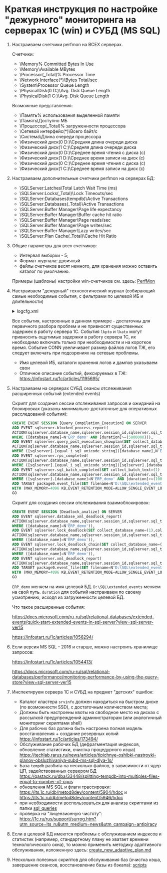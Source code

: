 # Краткая инструкция по настройке "дежурного" мониторинга на серверах 1С (win) и СУБД (MS SQL)

1. Настраиваем счетчики perfmon на ВСЕХ серверах.

    Счетчики:
    - \Memory\% Committed Bytes In Use
    - \Memory\Available MBytes
    - \Processor(_Total)\% Processor Time
    - \Network Interface(*)\Bytes Total/sec
    - \System\Processor Queue Length
    - \PhysicalDisk(0 D:)\Avg. Disk Queue Length
    - \PhysicalDisk(1 C:)\Avg. Disk Queue Length

    Возможные представления:
    - \Память\% использования выделенной памяти
    - \Память\Доступно МБ
    - \Процессор(_Total)\% загруженности процессора
    - \Сетевой интерфейс(*)\Всего байт/с
    - \Система\Длина очереди процессора
    - \Физический диск(0 D:)\Средняя длина очереди диска
    - \Физический диск(1 C:)\Средняя длина очереди диска
    - \Физический диск(0 D:)\Среднее время чтения с диска (с)
    - \Физический диск(1 D:)\Среднее время записи на диск (с)
    - \Физический диск(0 C:)\Среднее время чтения с диска (с)
    - \Физический диск(1 C:)\Среднее время записи на диск (с)

2. Настраиваем дополнительные счетчики perfmon на серверах БД:

    - \SQLServer:Latches\Total Latch Wait Time (ms)
    - \SQLServer:Locks(_Total)\Lock Timeouts/sec
    - \SQLServer:Databases(tempdb)\Active Transactions
    - \SQLServer:Databases(_Total)\Active Transactions
    - \SQLServer:Buffer Manager\Page life expectancy
    - \SQLServer:Buffer Manager\Buffer cache hit ratio
    - \SQLServer:Buffer Manager\Page reads/sec
    - \SQLServer:Buffer Manager\Page writes/sec
    - \SQLServer:Buffer Manager\Lazy writes/sec
    - \SQLServer:Plan Cache(_Total)\Cache Hit Ratio

3. Общие параметры для всех счетчиков:
    - Интервал выборки - 5;
    - Формат журнала: двоичный
    - файлы счетчиков весят немного, для хранения можно оставить каталог по умолчанию.

    Примеры (шаблоны) настройки win-счетчиков см. здесь: [PerfMon](/other/PerfMon)

4. Настраиваем "дежурный" технологический журнал (собирающий самые необходимые события, с фильтрами по целевой ИБ и длительности)

    <details>
        <summary>logcfg.xml</summary>

            <?xml version="1.0"?>
            <config xmlns="http://v8.1c.ru/v8/tech-log">
                <log history="72" location="D:\1С_logs">
                    <property name="all"/>
                    <event>
                        <eq property="name" value="ADMIN"/>
                        <like property="p:processName" value="ERP_demo"/>
                    </event>
                    <event>
                        <eq property="name" value="PROC"/>
                        <like property="p:processName" value="ERP_demo"/>
                    </event>
                    <event>
                        <eq property="name" value="LEAKS"/>
                        <like property="p:processName" value="ERP_demo"/>
                    </event>
                    <!-- <event>
                        <eq property="name" value="CONN"/>
                    </event> -->
                    <event>
                        <eq property="name" value="MEM"/>
                        <like property="p:processName" value="ERP_demo"/>
                    </event>
                    <event>
                        <eq property="name" value="ATTN"/>
                        <like property="p:processName" value="ERP_demo"/>
                    </event>
                    <event>
                        <eq property="name" value="QERR"/>
                        <like property="p:processName" value="ERP_demo"/>
                    </event>
                    <event>
                        <eq property="Name" value="TDEADLOCK"/>
                        <like property="p:processName" value="ERP_demo"/>
                    </event>
                    <event>
                        <eq property="name" value="TTIMEOUT"/>
                        <gt property="duration" value="100000"/>
                        <like property="p:processName" value="ERP_demo"/>
                    </event>
                    <event>
                        <eq property="name" value="SDBL"/>
                        <gt property="duration" value="100000"/>
                        <like property="p:processName" value="ERP_demo"/>
                    </event>
                    <event>
                        <eq property="name" value="SDBL"/>
                        <eq property="func" value="setrollbackonly"/>
                        <like property="p:processName" value="ERP_demo"/>
                    </event>
                    <event>
                        <eq property="name" value="DBMSSQL"/>
                        <gt property="duration" value="100000"/>
                        <like property="p:processName" value="ERP_demo"/>
                    </event>
                    <event>
                        <eq property="name" value="CALL"/>
                        <gt property="memorypeak" value="100000000"/>
                        <like property="p:processName" value="ERP_demo"/>
                    </event>
                    <event>
                        <eq property="name" value="TLOCK"/>
                        <gt property="duration" value="100000"/>
                        <like property="p:processName" value="ERP_demo"/>
                    </event>
                    <event>
                        <eq property="Name" value="EXCP"/>
                        <like property="p:processName" value="ERP_demo"/>
                    </event>
                    <event>
                        <eq property="Name" value="EXCPCNTX"/>
                        <like property="p:processName" value="ERP_demo"/>
                    </event>
                    <!-- <event>
                        <gt property="lkpto" value="0"/>
                        <like property="p:processName" value="ERP_demo"/>
                    </event>
                    <event>
                        <gt property="lkato" value="0"/>
                        <like property="p:processName" value="ERP_demo"/>
                    </event> -->
                </log>
                <dump create="true" type="3" location="D:\1С_logs\Dumps" externaldump="1" prntscrn="false"/>
                <dbmslocks/>
            </config>

    </details>

    Все события, настроенные в данном примере - достаточны для первичного разбора проблем и не привносят существенных задержек в работу сервера 1С.
    События `lkpto` и `lkato` могут привносить ощутимые задержки в работу сервера 1С, их необходимо включать только при необходимости и на короткое время.
    Событие CONN увеличивает размер файлов логов ТЖ, его следует включать при подозрениях на сетевые проблемы.

    - Имя целевой ИБ, каталоги хранения логов и дампов указываем свои
    - Отличное описание событий, фиксируемых в ТЖ: https://infostart.ru/1c/articles/1195695/

5. Настраиваем на серверах СУБД сеансы отслеживания расширенных событий (extended events)

    Скрипт для создания сессии отслеживания запросов и ожиданий на блокировках (указаны минимально-достаточные для оперативных расследований события):

    ```sql
    CREATE EVENT SESSION [Query_Compilation_Execution] ON SERVER 
    ADD EVENT sqlserver.blocked_process_report(
    ACTION(sqlserver.database_name,sqlserver.session_id,sqlserver.sql_text,sqlserver.username)
    WHERE ([database_name]=N'ERP_demo' AND [duration]>=(5000000))),
    ADD EVENT sqlserver.query_post_execution_showplan(SET collect_database_name=(1)
    ACTION(sqlserver.database_name,sqlserver.session_id,sqlserver.sql_text,sqlserver.username)
    WHERE ([sqlserver].[equal_i_sql_unicode_string]([database_name],N'ERP_demo') AND [package0].[greater_than_equal_uint64]([duration],(1500000)))),
    ADD EVENT sqlserver.rpc_completed(
    ACTION(sqlserver.database_name,sqlserver.session_id,sqlserver.sql_text,sqlserver.username)
    WHERE ([sqlserver].[equal_i_sql_unicode_string]([sqlserver].[database_name],N'ERP_demo') AND [package0].[greater_than_equal_uint64]([duration],(2000000)))),
    ADD EVENT sqlserver.sql_batch_completed(SET collect_batch_text=(1)
    ACTION(sqlserver.database_name,sqlserver.session_id,sqlserver.sql_text,sqlserver.username)
    WHERE ([sqlserver].[database_name]=N'ERP_demo' AND [duration]>=(1000000)))
    ADD TARGET package0.event_file(SET filename=N'D:\SQL\extended_events\Query_Compilation_Execution.xel',max_file_size=(10240))
    WITH (MAX_MEMORY=4096 KB,EVENT_RETENTION_MODE=ALLOW_SINGLE_EVENT_LOSS,MAX_DISPATCH_LATENCY=3 SECONDS,MAX_EVENT_SIZE=0 KB,MEMORY_PARTITION_MODE=NONE,TRACK_CAUSALITY=OFF,STARTUP_STATE=ON)
    GO
    ```

    Скрипт для создания сессии отслеживания взаимоблокировок:

    ```sql
    CREATE EVENT SESSION [Deadlock_analize] ON SERVER 
    ADD EVENT sqlserver.database_xml_deadlock_report(
    ACTION(sqlserver.database_name,sqlserver.session_id,sqlserver.sql_text,sqlserver.username)
    WHERE ([database_name]=N'ERP_demo')),
    ADD EVENT sqlserver.lock_deadlock(SET collect_database_name=(1),collect_resource_description=(1)
    ACTION(sqlserver.database_name,sqlserver.session_id,sqlserver.sql_text,sqlserver.username)
    WHERE ([database_name]=N'ERP_demo')),
    ADD EVENT sqlserver.lock_deadlock_chain(SET collect_database_name=(1),collect_resource_description=(1)
    ACTION(sqlserver.database_name,sqlserver.session_id,sqlserver.sql_text,sqlserver.username)
    WHERE ([database_name]=N'ERP_demo')),
    ADD EVENT sqlserver.xml_deadlock_report(
    ACTION(sqlserver.database_name,sqlserver.session_id,sqlserver.sql_text,sqlserver.username))
    ADD TARGET package0.event_file(SET filename=N'D:\SQL\extended_events\Deadlock_analize.xel',max_rollover_files=(10))
    WITH (MAX_MEMORY=4096 KB,EVENT_RETENTION_MODE=ALLOW_SINGLE_EVENT_LOSS,MAX_DISPATCH_LATENCY=3 SECONDS,MAX_EVENT_SIZE=0 KB,MEMORY_PARTITION_MODE=NONE,TRACK_CAUSALITY=OFF,STARTUP_STATE=ON)
    GO
    ```

    `ERP_demo` меняем на имя целевой БД.
    `D:\SQL\extended_events` меняем на свой путь.
    `duration` для событий настраиваем по своему усмотрению, исходя из загруженности целевой БД.

    Что такое расширенные события:
    
    https://docs.microsoft.com/ru-ru/sql/relational-databases/extended-events/quick-start-extended-events-in-sql-server?view=sql-server-ver15

    https://infostart.ru/1c/articles/1056294/

6. Если версия MS SQL - 2016 и старше, можно настроить хранилище запросов:

    https://infostart.ru/1c/articles/1054413/
    
    https://docs.microsoft.com/ru-ru/sql/relational-databases/performance/monitoring-performance-by-using-the-query-store?view=sql-server-ver15

7. Инспектируем сервера 1С и СУБД на предмет "детских" ошибок:
    - Каталог кластера `srvinfo` должен находиться на быстром диске (по возможности SSD), с достаточным количеством места;
    - Должны быть настроены квоты на свободное место на дисках с рассылкой предупреждений администраторам (или аналогичный мониторинг скриптами shell)
    - Для рабочих баз должна быть настроена полная модель восстановления + создание резервных копий https://infostart.ru/1c/articles/173494/
    - Обслуживание рабочих БД (дефрагментация индексов, обновление статистики, очистка процедурного кэша) https://techlab.rarus.ru/news/articles/tipichnye-oshibki-nastroyki-planov-obsluzhivaniya-subd-ms-sql-dlya-1s/
    - База `tempdb` разбита на несколько файлов, в зависимости от ядер ЦП, задействованных сервером БД https://qastack.ru/dba/33448/splitting-tempdb-into-multiples-files-equal-to-number-of-cpus
    - обновления MS SQL и флаги трассировки: https://its.1c.ru/db/metod8dev/content/5904/hdoc и https://its.1c.ru/db/metod8dev/content/5946/hdoc
    - при необходимости воспользоваться для анализа скриптами из папки [sql_queries](sql_queries)
    - проверка на "лицензионную чистоту": https://1c.ru/rus/support/surrog.htm?utm_source=its_ru&utm_medium=news&utm_campaign=antipiracy

8. Если в целевой БД имеются проблемы с обслуживанием индексов и статистик (например, стандартному плану не хватает времени технологического окна), то можно применить методику адаптивного обслуживания, изложенную здесь: [create_new_adaptive_plan.md](sql_queries/adaptive_maintainse_plan/create_new_adaptive_plan.md)

9. Несколько полезных скриптов для обслуживания баз (очистка кэша, завершение сеансов, восстановление базы из бэкапа): [scripts](/scripts)